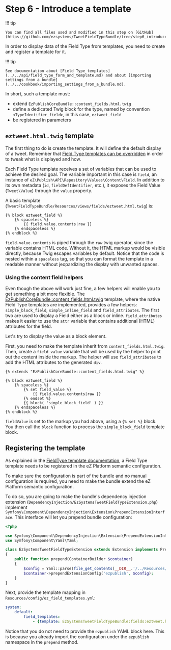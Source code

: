 # Step 6 - Introduce a template

!!! tip

    You can find all files used and modified in this step on [GitHub](https://github.com/ezsystems/TweetFieldTypeBundle/tree/step6_introduce_a_template_v2).

In order to display data of the Field Type from templates, you need to create and register a template for it.

!!! tip

    See documentation about [Field Type templates](../../api/field_type_form_and_template.md) and about [importing settings from a bundle](../../cookbook/importing_settings_from_a_bundle.md).

In short, such a template must:

- extend `EzPublishCoreBundle::content_fields.html.twig`
- define a dedicated Twig block for the type, named by convention `<TypeIdentifier_field>`, in this case, `eztweet_field`
- be registered in parameters

## `eztweet.html.twig` template

The first thing to do is create the template. It will define the default display of a tweet.
Remember that [Field Type templates can be overridden](../../guide/twig_functions_reference.md#override-a-field-template-block) in order to tweak what is displayed and how.

Each Field Type template receives a set of variables that can be used to achieve the desired goal.
The variable important in this case is `field`, an instance of `eZ\Publish\API\Repository\Values\Content\Field`.
In addition to its own metadata (`id`, `fieldDefIdentifier`, etc.), it exposes the Field Value (`Tweet\Value`) through the `value` property.

A basic template (`TweetFieldTypeBundle/Resources/views/fields/eztweet.html.twig`) is:

``` html+twig
{% block eztweet_field %}
    {% spaceless %}
        {{ field.value.contents|raw }}
    {% endspaceless %}
{% endblock %}
```

`field.value.contents` is piped through the `raw` twig operator, since the variable contains HTML code.
Without it, the HTML markup would be visible directly, because Twig escapes variables by default.
Notice that the code is nested within a `spaceless` tag, so that you can format the template in a readable manner
without jeopardizing the display with unwanted spaces.

### Using the content field helpers

Even though the above will work just fine, a few helpers will enable you to get something a bit more flexible.
The [EzPublishCoreBundle::content_fields.html.twig](https://github.com/ezsystems/ezpublish-kernel/blob/master/eZ/Bundle/EzPublishCoreBundle/Resources/views/content_fields.html.twig) template,
where the native Field Type templates are implemented, provides a few helpers: `simple_block_field`, `simple_inline_field` and `field_attributes`.
The first two are used to display a Field either as a block or inline.
`field_attributes` makes it easier to use the `attr` variable that contains additional (HTML) attributes for the field.

Let's try to display the value as a block element.

First, you need to make the template inherit from `content_fields.html.twig`.
Then, create a `field_value` variable that will be used by the helper to print out the content inside the markup.
The helper will use `field_attributes` to add the HTML attributes to the generated `div`.

``` html+twig
{% extends "EzPublishCoreBundle::content_fields.html.twig" %}

{% block eztweet_field %}
    {% spaceless %}
        {% set field_value %}
            {{ field.value.contents|raw }}
        {% endset %}
        {{ block( 'simple_block_field' ) }}
    {% endspaceless %}
{% endblock %}
```

`fieldValue` is set to the markup you had above, using a `{% set %}` block.
You then call the `block` function to process the `simple_block_field` template block.

## Registering the template

As explained in the [FieldType template documentation](../../api/field_type_form_and_template.md#registering-your-template), a Field Type template needs to be registered in the eZ Platform semantic configuration.

To make sure the configuration is part of the bundle and no manual configuration is required,
you need to make the bundle extend the eZ Platform semantic configuration.

To do so, you are going to make the bundle's dependency injection extension (`DependencyInjection/EzSystemsTweetFieldTypeExtension.php`)
implement `Symfony\Component\DependencyInjection\Extension\PrependExtensionInterface`.
This interface will let you prepend bundle configuration:

``` php
<?php

use Symfony\Component\DependencyInjection\Extension\PrependExtensionInterface;
use Symfony\Component\Yaml\Yaml;

class EzSystemsTweetFieldTypeExtension extends Extension implements PrependExtensionInterface
{
    public function prepend(ContainerBuilder $container)
    {
        $config = Yaml::parse(file_get_contents(__DIR__.'/../Resources/config/ez_field_templates.yml'));
        $container->prependExtensionConfig('ezpublish', $config);
    }
}
```

Next, provide the template mapping in `Resources/config/ez_field_templates.yml`:

``` yml
system:
    default:
        field_templates:
            - {template: EzSystemsTweetFieldTypeBundle:fields:eztweet.html.twig, priority: 0}
```

Notice that you do not need to provide the `ezpublish` YAML block here.
This is because you already import the configuration under the `ezpublish` namespace in the `prepend` method.
